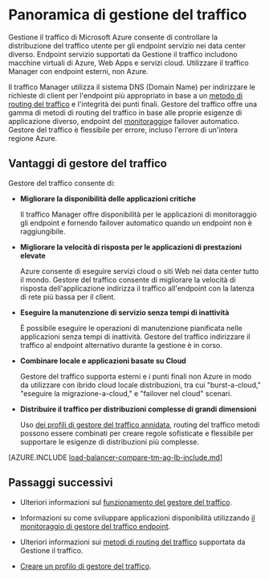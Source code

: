 <properties
    pageTitle="Che cos'è il traffico Manager | Microsoft Azure"
    description="In questo articolo utili per comprendere meglio che cos'è il traffico Manager, e se è la scelta di routing il traffico appropriata per l'applicazione"
    services="traffic-manager"
    documentationCenter=""
    authors="sdwheeler"
    manager="carmonm"
    editor=""
/>
<tags
    ms.service="traffic-manager"
    ms.devlang="na"
    ms.topic="article"
    ms.tgt_pltfrm="na"
    ms.workload="infrastructure-services"
    ms.date="10/11/2016"
    ms.author="sewhee"
/>

# <a name="overview-of-traffic-manager"></a>Panoramica di gestione del traffico

Gestione il traffico di Microsoft Azure consente di controllare la distribuzione del traffico utente per gli endpoint servizio nei data center diverso. Endpoint servizio supportati da Gestione il traffico includono macchine virtuali di Azure, Web Apps e servizi cloud. Utilizzare il traffico Manager con endpoint esterni, non Azure.

Il traffico Manager utilizza il sistema DNS (Domain Name) per indirizzare le richieste di client per l'endpoint più appropriato in base a un [metodo di routing del traffico](traffic-manager-routing-methods.md) e l'integrità dei punti finali. Gestore del traffico offre una gamma di metodi di routing del traffico in base alle proprie esigenze di applicazione diverso, endpoint del [monitoraggio](traffic-manager-monitoring.md)e failover automatico. Gestore del traffico è flessibile per errore, incluso l'errore di un'intera regione Azure.

## <a name="traffic-manager-benefits"></a>Vantaggi di gestore del traffico

Gestore del traffico consente di:

- **Migliorare la disponibilità delle applicazioni critiche**

    Il traffico Manager offre disponibilità per le applicazioni di monitoraggio gli endpoint e fornendo failover automatico quando un endpoint non è raggiungibile.

- **Migliorare la velocità di risposta per le applicazioni di prestazioni elevate**

    Azure consente di eseguire servizi cloud o siti Web nei data center tutto il mondo. Gestore del traffico consente di migliorare la velocità di risposta dell'applicazione indirizza il traffico all'endpoint con la latenza di rete più bassa per il client.

- **Eseguire la manutenzione di servizio senza tempi di inattività**

    È possibile eseguire le operazioni di manutenzione pianificata nelle applicazioni senza tempi di inattività. Gestore del traffico indirizzare il traffico al endpoint alternativo durante la gestione è in corso.

- **Combinare locale e applicazioni basate su Cloud**

    Gestore del traffico supporta esterni e i punti finali non Azure in modo da utilizzare con ibrido cloud locale distribuzioni, tra cui "burst-a-cloud," "eseguire la migrazione-a-cloud," e "failover nel cloud" scenari.

- **Distribuire il traffico per distribuzioni complesse di grandi dimensioni**

    Uso [dei profili di gestore del traffico annidata](traffic-manager-nested-profiles.md), routing del traffico metodi possono essere combinati per creare regole sofisticate e flessibile per supportare le esigenze di distribuzioni più complesse.

[AZURE.INCLUDE [load-balancer-compare-tm-ag-lb-include.md](../../includes/load-balancer-compare-tm-ag-lb-include.md)]

## <a name="next-steps"></a>Passaggi successivi

- Ulteriori informazioni sul [funzionamento del gestore del traffico](traffic-manager-how-traffic-manager-works.md).

- Informazioni su come sviluppare applicazioni disponibilità utilizzando [il monitoraggio di gestore del traffico endpoint](traffic-manager-monitoring.md).

- Ulteriori informazioni sui [metodi di routing del traffico](traffic-manager-routing-methods.md) supportata da Gestione il traffico.

- [Creare un profilo di gestore del traffico](traffic-manager-manage-profiles.md).

